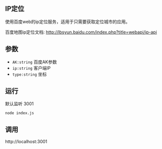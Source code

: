 ## IP定位

使用百度web的ip定位服务，适用于只需要获取定位城市的应用。

百度地图ip定位文档: http://lbsyun.baidu.com/index.php?title=webapi/ip-api


## 参数

- `AK:string` 百度AK参数
- `ip:string` 客户端IP
- `type:string` 坐标


## 运行

默认监听 3001

```
node index.js
```

## 调用

http://localhost:3001